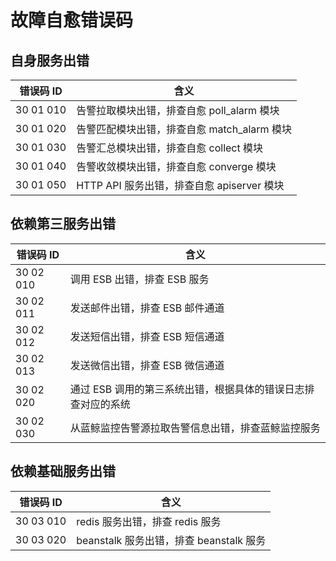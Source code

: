 # 故障自愈错误码

## 自身服务出错
| 错误码 ID |  含义                               |
| ----- | -------------------------------- |
|30 01 010|告警拉取模块出错，排查自愈 poll_alarm 模块|
|30 01 020|告警匹配模块出错，排查自愈 match_alarm 模块|
|30 01 030|告警汇总模块出错，排查自愈 collect 模块|
|30 01 040|告警收敛模块出错，排查自愈 converge 模块|
|30 01 050|HTTP API 服务出错，排查自愈 apiserver 模块|

## 依赖第三服务出错
| 错误码 ID |  含义                               |
| ----- | -------------------------------- |
|30 02 010| 调用 ESB 出错，排查 ESB 服务|
|30 02 011|发送邮件出错，排查 ESB 邮件通道|
|30 02 012|发送短信出错，排查 ESB 短信通道|
|30 02 013|发送微信出错，排查 ESB 微信通道|
|30 02 020| 通过 ESB 调用的第三系统出错，根据具体的错误日志排查对应的系统|
|30 02 030|从蓝鲸监控告警源拉取告警信息出错，排查蓝鲸监控服务|

## 依赖基础服务出错

| 错误码 ID |  含义                               |
| ----- | -------------------------------- |
|30 03 010|redis 服务出错，排查 redis 服务|
|30 03 020|beanstalk 服务出错，排查 beanstalk 服务|
